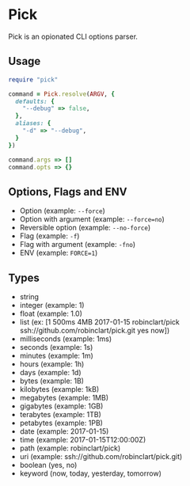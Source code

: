 # Pick

Pick is an opionated CLI options parser.

## Usage

```ruby
require "pick"

command = Pick.resolve(ARGV, {
  defaults: {
    "--debug" => false,
  },
  aliases: {
    "-d" => "--debug",
  }
})

command.args => []
command.opts => {}
```

## Options, Flags and ENV

- Option (example: `--force`)
- Option with argument (example: `--force=no`)
- Reversible option (example: `--no-force`)
- Flag (example: `-f`)
- Flag with argument (example: `-fno`)
- ENV (example: `FORCE=1`)

## Types

- string
- integer (example: 1)
- float (example: 1.0)
- list (ex: [1 500ms 4MB 2017-01-15 robinclart/pick ssh://github.com/robinclart/pick.git yes now])
- milliseconds (example: 1ms)
- seconds (example: 1s)
- minutes (example: 1m)
- hours (example: 1h)
- days (example: 1d)
- bytes (example: 1B)
- kilobytes (example: 1kB)
- megabytes (example: 1MB)
- gigabytes (example: 1GB)
- terabytes (example: 1TB)
- petabytes (example: 1PB)
- date (example: 2017-01-15)
- time (example: 2017-01-15T12:00:00Z)
- path (example: robinclart/pick)
- uri (example: ssh://github.com/robinclart/pick.git)
- boolean (yes, no)
- keyword (now, today, yesterday, tomorrow)
